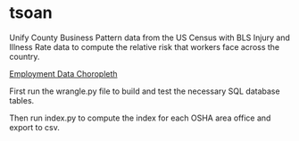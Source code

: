 # tsoan
Unify County Business Pattern data from the US Census with BLS Injury and Illness Rate data to compute the relative risk that workers face across the country.

[Employment Data Choropleth](https://github.com/oshadatasci/tsoan/blob/master/images/CBP_CHOROPLETH.png)


First run the wrangle.py file to build and test the necessary SQL database tables.

Then run index.py to compute the index for each OSHA area office and export to csv.
